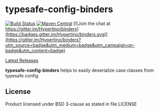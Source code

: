 # typesafe-config-binders

[![Build Status](https://travis-ci.org/hypertino/typesafe-config-binders.svg?branch=master)](https://travis-ci.org/hypertino/typesafe-config-binders)
[![Maven Central](https://maven-badges.herokuapp.com/maven-central/com.hypertino/typesafe-config-binders_2.12/badge.svg)](https://maven-badges.herokuapp.com/maven-central/com.hypertino/typesafe-config-binders_2.12)
[![Join the chat at https://gitter.im/Hypertino/binders](https://badges.gitter.im/Hypertino/binders.svg)](https://gitter.im/Hypertino/binders?utm_source=badge&utm_medium=badge&utm_campaign=pr-badge&utm_content=badge)

[ Latest Releases ](https://oss.sonatype.org/#nexus-search;gav~com.hypertino~typesafe-config-binders_*~~~)

**typesafe-config-binders** helps to easily deserialize case classes from typesafe config

## License

Product licensed under BSD 3-clause as stated in file LICENSE
